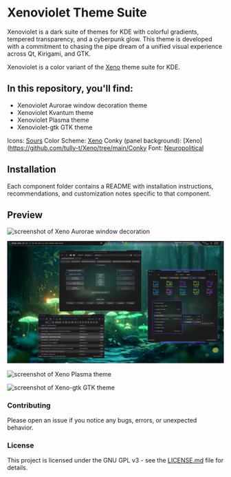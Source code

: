 # Xenoviolet Theme Suite

Xenoviolet is a dark suite of themes for KDE with colorful gradients, tempered transparency, and a cyberpunk glow. This theme is developed with a commitment to chasing the pipe dream of a unified visual experience across Qt, Kirigami, and GTK.

Xenoviolet is a color variant of the [Xeno](https://github.com/tully-t/Xeno/tree/main) theme suite for KDE.

## In this repository, you'll find:

- Xenoviolet Aurorae window decoration theme
- Xenoviolet Kvantum theme
- Xenoviolet Plasma theme
- Xenoviolet-gtk GTK theme

Icons: [Sours](https://github.com/tully-t/Sours)
Color Scheme: [Xeno](https://github.com/tully-t/Xeno/tree/main/color-schemes)
Conky (panel background): [Xeno](https://github.com/tully-t/Xeno/tree/main/Conky
Font: [Neuropolitical](https://www.dafont.com/neuropolitical.font)

## Installation

Each component folder contains a README with installation instructions, recommendations, and customization notes specific to that component.

## Preview

![screenshot of Xeno Aurorae window decoration](preview/screenshot-11-aurorae.png)

![screenshot of Xeno Kvantum theme](preview/screenshot-00-kvantum.png)

![screenshot of Xeno Plasma theme](preview/screenshot-001-plasma.png)

![screenshot of Xeno-gtk GTK theme](preview/screenshot-01-gtk.png)

### Contributing

Please open an issue if you notice any bugs, errors, or unexpected behavior.

### License

This project is licensed under the GNU GPL v3 - see the [LICENSE.md](LICENSE.md) file for details.
